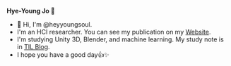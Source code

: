 **Hye-Young Jo 🧐**

- 👋 Hi, I'm @heyyoungsoul.
- I'm an HCI researcher. You can see my publication on my [Website](https://hyeyoungjo.com/).
- I'm studying Unity 3D, Blender, and machine learning. My study note is in [TIL Blog](https://heyyoungsoul.github.io/).
- I hope you have a good day👍✨

<!---
hyeyoungjo/hyeyoungjo is a ✨ special ✨ repository because its `README.md` (this file) appears on your GitHub profile.
You can click the Preview link to take a look at your changes.
--->
